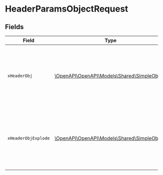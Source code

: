 # HeaderParamsObjectRequest


## Fields

| Field                                                                                              | Type                                                                                               | Required                                                                                           | Description                                                                                        |
| -------------------------------------------------------------------------------------------------- | -------------------------------------------------------------------------------------------------- | -------------------------------------------------------------------------------------------------- | -------------------------------------------------------------------------------------------------- |
| `xHeaderObj`                                                                                       | [\OpenAPI\OpenAPI\Models\Shared\SimpleObject](../../models/shared/SimpleObject.md)                 | :heavy_check_mark:                                                                                 | A simple object that uses all our supported primitive types and enums and has optional properties. |
| `xHeaderObjExplode`                                                                                | [\OpenAPI\OpenAPI\Models\Shared\SimpleObject](../../models/shared/SimpleObject.md)                 | :heavy_check_mark:                                                                                 | A simple object that uses all our supported primitive types and enums and has optional properties. |